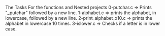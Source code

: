 The Tasks For the functions and Nested projects
0-putchar.c => Prints "_putchar" followed by a new line.
1-alphabet.c => prints the alphabet, in lowercase, followed by a new line.
2-print_alphabet_x10.c => prints the alphabet in lowercase 10 times.
3-islower.c => Checks if a letter is in lower case.

